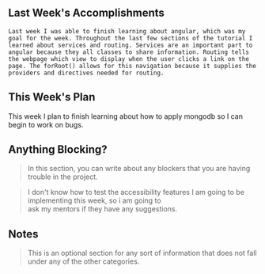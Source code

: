 ## Last Week's Accomplishments

	Last week I was able to finish learning about angular, which was my goal for the week. Throughout the last few sections of the tutorial I learned about services and routing. Services are an important part to angular because they all classes to share information. Routing tells the webpage which view to display when the user clicks a link on the page. The forRoot() allows for this navigation because it supplies the providers and directives needed for routing.

## This Week's Plan

This week I plan to finish learning about how to apply mongodb so I can begin to work on bugs.

## Anything Blocking?

> In this section, you can write about any blockers that you are having trouble in the project.

> I don't know how to test the accessibility features I am going to be implementing this week, so i am going to \
> ask my mentors if they have any suggestions.

## Notes

> This is an optional section for any sort of information that does not fall under any of the other categories.
